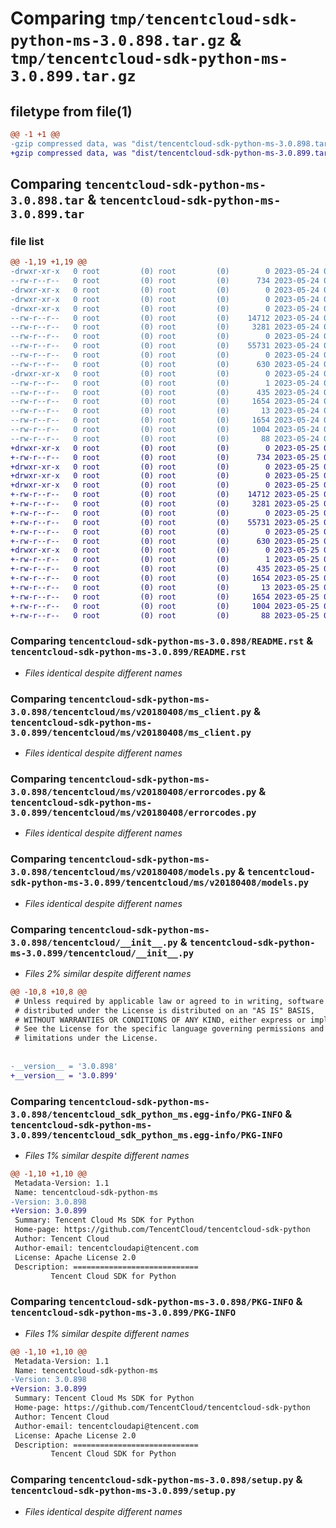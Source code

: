 # Comparing `tmp/tencentcloud-sdk-python-ms-3.0.898.tar.gz` & `tmp/tencentcloud-sdk-python-ms-3.0.899.tar.gz`

## filetype from file(1)

```diff
@@ -1 +1 @@
-gzip compressed data, was "dist/tencentcloud-sdk-python-ms-3.0.898.tar", last modified: Wed May 24 02:02:20 2023, max compression
+gzip compressed data, was "dist/tencentcloud-sdk-python-ms-3.0.899.tar", last modified: Thu May 25 00:32:07 2023, max compression
```

## Comparing `tencentcloud-sdk-python-ms-3.0.898.tar` & `tencentcloud-sdk-python-ms-3.0.899.tar`

### file list

```diff
@@ -1,19 +1,19 @@
-drwxr-xr-x   0 root         (0) root         (0)        0 2023-05-24 02:02:20.000000 tencentcloud-sdk-python-ms-3.0.898/
--rw-r--r--   0 root         (0) root         (0)      734 2023-05-24 02:02:20.000000 tencentcloud-sdk-python-ms-3.0.898/README.rst
-drwxr-xr-x   0 root         (0) root         (0)        0 2023-05-24 02:02:20.000000 tencentcloud-sdk-python-ms-3.0.898/tencentcloud/
-drwxr-xr-x   0 root         (0) root         (0)        0 2023-05-24 02:02:20.000000 tencentcloud-sdk-python-ms-3.0.898/tencentcloud/ms/
-drwxr-xr-x   0 root         (0) root         (0)        0 2023-05-24 02:02:20.000000 tencentcloud-sdk-python-ms-3.0.898/tencentcloud/ms/v20180408/
--rw-r--r--   0 root         (0) root         (0)    14712 2023-05-24 02:02:20.000000 tencentcloud-sdk-python-ms-3.0.898/tencentcloud/ms/v20180408/ms_client.py
--rw-r--r--   0 root         (0) root         (0)     3281 2023-05-24 02:02:20.000000 tencentcloud-sdk-python-ms-3.0.898/tencentcloud/ms/v20180408/errorcodes.py
--rw-r--r--   0 root         (0) root         (0)        0 2023-05-24 02:02:20.000000 tencentcloud-sdk-python-ms-3.0.898/tencentcloud/ms/v20180408/__init__.py
--rw-r--r--   0 root         (0) root         (0)    55731 2023-05-24 02:02:20.000000 tencentcloud-sdk-python-ms-3.0.898/tencentcloud/ms/v20180408/models.py
--rw-r--r--   0 root         (0) root         (0)        0 2023-05-24 02:02:20.000000 tencentcloud-sdk-python-ms-3.0.898/tencentcloud/ms/__init__.py
--rw-r--r--   0 root         (0) root         (0)      630 2023-05-24 02:02:20.000000 tencentcloud-sdk-python-ms-3.0.898/tencentcloud/__init__.py
-drwxr-xr-x   0 root         (0) root         (0)        0 2023-05-24 02:02:20.000000 tencentcloud-sdk-python-ms-3.0.898/tencentcloud_sdk_python_ms.egg-info/
--rw-r--r--   0 root         (0) root         (0)        1 2023-05-24 02:02:20.000000 tencentcloud-sdk-python-ms-3.0.898/tencentcloud_sdk_python_ms.egg-info/dependency_links.txt
--rw-r--r--   0 root         (0) root         (0)      435 2023-05-24 02:02:20.000000 tencentcloud-sdk-python-ms-3.0.898/tencentcloud_sdk_python_ms.egg-info/SOURCES.txt
--rw-r--r--   0 root         (0) root         (0)     1654 2023-05-24 02:02:20.000000 tencentcloud-sdk-python-ms-3.0.898/tencentcloud_sdk_python_ms.egg-info/PKG-INFO
--rw-r--r--   0 root         (0) root         (0)       13 2023-05-24 02:02:20.000000 tencentcloud-sdk-python-ms-3.0.898/tencentcloud_sdk_python_ms.egg-info/top_level.txt
--rw-r--r--   0 root         (0) root         (0)     1654 2023-05-24 02:02:20.000000 tencentcloud-sdk-python-ms-3.0.898/PKG-INFO
--rw-r--r--   0 root         (0) root         (0)     1004 2023-05-24 02:02:20.000000 tencentcloud-sdk-python-ms-3.0.898/setup.py
--rw-r--r--   0 root         (0) root         (0)       88 2023-05-24 02:02:20.000000 tencentcloud-sdk-python-ms-3.0.898/setup.cfg
+drwxr-xr-x   0 root         (0) root         (0)        0 2023-05-25 00:32:07.000000 tencentcloud-sdk-python-ms-3.0.899/
+-rw-r--r--   0 root         (0) root         (0)      734 2023-05-25 00:32:06.000000 tencentcloud-sdk-python-ms-3.0.899/README.rst
+drwxr-xr-x   0 root         (0) root         (0)        0 2023-05-25 00:32:07.000000 tencentcloud-sdk-python-ms-3.0.899/tencentcloud/
+drwxr-xr-x   0 root         (0) root         (0)        0 2023-05-25 00:32:07.000000 tencentcloud-sdk-python-ms-3.0.899/tencentcloud/ms/
+drwxr-xr-x   0 root         (0) root         (0)        0 2023-05-25 00:32:07.000000 tencentcloud-sdk-python-ms-3.0.899/tencentcloud/ms/v20180408/
+-rw-r--r--   0 root         (0) root         (0)    14712 2023-05-25 00:32:06.000000 tencentcloud-sdk-python-ms-3.0.899/tencentcloud/ms/v20180408/ms_client.py
+-rw-r--r--   0 root         (0) root         (0)     3281 2023-05-25 00:32:06.000000 tencentcloud-sdk-python-ms-3.0.899/tencentcloud/ms/v20180408/errorcodes.py
+-rw-r--r--   0 root         (0) root         (0)        0 2023-05-25 00:32:06.000000 tencentcloud-sdk-python-ms-3.0.899/tencentcloud/ms/v20180408/__init__.py
+-rw-r--r--   0 root         (0) root         (0)    55731 2023-05-25 00:32:06.000000 tencentcloud-sdk-python-ms-3.0.899/tencentcloud/ms/v20180408/models.py
+-rw-r--r--   0 root         (0) root         (0)        0 2023-05-25 00:32:06.000000 tencentcloud-sdk-python-ms-3.0.899/tencentcloud/ms/__init__.py
+-rw-r--r--   0 root         (0) root         (0)      630 2023-05-25 00:32:06.000000 tencentcloud-sdk-python-ms-3.0.899/tencentcloud/__init__.py
+drwxr-xr-x   0 root         (0) root         (0)        0 2023-05-25 00:32:07.000000 tencentcloud-sdk-python-ms-3.0.899/tencentcloud_sdk_python_ms.egg-info/
+-rw-r--r--   0 root         (0) root         (0)        1 2023-05-25 00:32:07.000000 tencentcloud-sdk-python-ms-3.0.899/tencentcloud_sdk_python_ms.egg-info/dependency_links.txt
+-rw-r--r--   0 root         (0) root         (0)      435 2023-05-25 00:32:07.000000 tencentcloud-sdk-python-ms-3.0.899/tencentcloud_sdk_python_ms.egg-info/SOURCES.txt
+-rw-r--r--   0 root         (0) root         (0)     1654 2023-05-25 00:32:07.000000 tencentcloud-sdk-python-ms-3.0.899/tencentcloud_sdk_python_ms.egg-info/PKG-INFO
+-rw-r--r--   0 root         (0) root         (0)       13 2023-05-25 00:32:07.000000 tencentcloud-sdk-python-ms-3.0.899/tencentcloud_sdk_python_ms.egg-info/top_level.txt
+-rw-r--r--   0 root         (0) root         (0)     1654 2023-05-25 00:32:07.000000 tencentcloud-sdk-python-ms-3.0.899/PKG-INFO
+-rw-r--r--   0 root         (0) root         (0)     1004 2023-05-25 00:32:06.000000 tencentcloud-sdk-python-ms-3.0.899/setup.py
+-rw-r--r--   0 root         (0) root         (0)       88 2023-05-25 00:32:07.000000 tencentcloud-sdk-python-ms-3.0.899/setup.cfg
```

### Comparing `tencentcloud-sdk-python-ms-3.0.898/README.rst` & `tencentcloud-sdk-python-ms-3.0.899/README.rst`

 * *Files identical despite different names*

### Comparing `tencentcloud-sdk-python-ms-3.0.898/tencentcloud/ms/v20180408/ms_client.py` & `tencentcloud-sdk-python-ms-3.0.899/tencentcloud/ms/v20180408/ms_client.py`

 * *Files identical despite different names*

### Comparing `tencentcloud-sdk-python-ms-3.0.898/tencentcloud/ms/v20180408/errorcodes.py` & `tencentcloud-sdk-python-ms-3.0.899/tencentcloud/ms/v20180408/errorcodes.py`

 * *Files identical despite different names*

### Comparing `tencentcloud-sdk-python-ms-3.0.898/tencentcloud/ms/v20180408/models.py` & `tencentcloud-sdk-python-ms-3.0.899/tencentcloud/ms/v20180408/models.py`

 * *Files identical despite different names*

### Comparing `tencentcloud-sdk-python-ms-3.0.898/tencentcloud/__init__.py` & `tencentcloud-sdk-python-ms-3.0.899/tencentcloud/__init__.py`

 * *Files 2% similar despite different names*

```diff
@@ -10,8 +10,8 @@
 # Unless required by applicable law or agreed to in writing, software
 # distributed under the License is distributed on an "AS IS" BASIS,
 # WITHOUT WARRANTIES OR CONDITIONS OF ANY KIND, either express or implied.
 # See the License for the specific language governing permissions and
 # limitations under the License.
 
 
-__version__ = '3.0.898'
+__version__ = '3.0.899'
```

### Comparing `tencentcloud-sdk-python-ms-3.0.898/tencentcloud_sdk_python_ms.egg-info/PKG-INFO` & `tencentcloud-sdk-python-ms-3.0.899/tencentcloud_sdk_python_ms.egg-info/PKG-INFO`

 * *Files 1% similar despite different names*

```diff
@@ -1,10 +1,10 @@
 Metadata-Version: 1.1
 Name: tencentcloud-sdk-python-ms
-Version: 3.0.898
+Version: 3.0.899
 Summary: Tencent Cloud Ms SDK for Python
 Home-page: https://github.com/TencentCloud/tencentcloud-sdk-python
 Author: Tencent Cloud
 Author-email: tencentcloudapi@tencent.com
 License: Apache License 2.0
 Description: ============================
         Tencent Cloud SDK for Python
```

### Comparing `tencentcloud-sdk-python-ms-3.0.898/PKG-INFO` & `tencentcloud-sdk-python-ms-3.0.899/PKG-INFO`

 * *Files 1% similar despite different names*

```diff
@@ -1,10 +1,10 @@
 Metadata-Version: 1.1
 Name: tencentcloud-sdk-python-ms
-Version: 3.0.898
+Version: 3.0.899
 Summary: Tencent Cloud Ms SDK for Python
 Home-page: https://github.com/TencentCloud/tencentcloud-sdk-python
 Author: Tencent Cloud
 Author-email: tencentcloudapi@tencent.com
 License: Apache License 2.0
 Description: ============================
         Tencent Cloud SDK for Python
```

### Comparing `tencentcloud-sdk-python-ms-3.0.898/setup.py` & `tencentcloud-sdk-python-ms-3.0.899/setup.py`

 * *Files identical despite different names*

